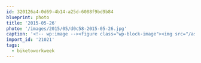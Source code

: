 ```yaml
---
id: 320126a4-0d69-4b14-a25d-6088f9bd9b84
blueprint: photo
title: '2015-05-26'
photo: '/images/2015/05/d0c58-2015-05-26.jpg'
caption: '<!-- wp:image --><figure class="wp-block-image"><img src="/assets/images/2015/05/d0c58-2015-05-26.jpg" /></figure><!-- /wp:image --><!-- wp:paragraph --><p>Two stops on today''s #biketoworkweek ride!</p><!-- /wp:paragraph -->'
import_id: '21021'
tags:
  - biketoworkweek
---
```

